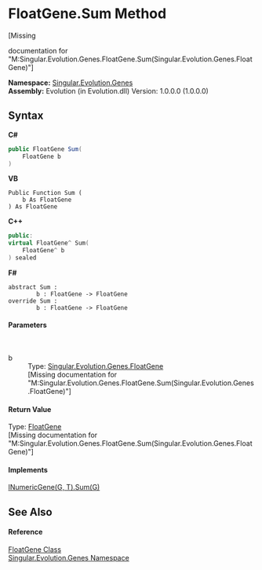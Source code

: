 # FloatGene.Sum Method 
 

\[Missing <summary> documentation for "M:Singular.Evolution.Genes.FloatGene.Sum(Singular.Evolution.Genes.FloatGene)"\]

**Namespace:**&nbsp;<a href="c9a39aef-d3b0-be3b-cda0-1d7eb5bdd4e1">Singular.Evolution.Genes</a><br />**Assembly:**&nbsp;Evolution (in Evolution.dll) Version: 1.0.0.0 (1.0.0.0)

## Syntax

**C#**<br />
``` C#
public FloatGene Sum(
	FloatGene b
)
```

**VB**<br />
``` VB
Public Function Sum ( 
	b As FloatGene
) As FloatGene
```

**C++**<br />
``` C++
public:
virtual FloatGene^ Sum(
	FloatGene^ b
) sealed
```

**F#**<br />
``` F#
abstract Sum : 
        b : FloatGene -> FloatGene 
override Sum : 
        b : FloatGene -> FloatGene 
```


#### Parameters
&nbsp;<dl><dt>b</dt><dd>Type: <a href="0669b42b-c8df-2480-a278-6e83e27b51b7">Singular.Evolution.Genes.FloatGene</a><br />\[Missing <param name="b"/> documentation for "M:Singular.Evolution.Genes.FloatGene.Sum(Singular.Evolution.Genes.FloatGene)"\]</dd></dl>

#### Return Value
Type: <a href="0669b42b-c8df-2480-a278-6e83e27b51b7">FloatGene</a><br />\[Missing <returns> documentation for "M:Singular.Evolution.Genes.FloatGene.Sum(Singular.Evolution.Genes.FloatGene)"\]

#### Implements
<a href="b02344ba-1d67-d02c-1128-163d126c2cca">INumericGene(G, T).Sum(G)</a><br />

## See Also


#### Reference
<a href="0669b42b-c8df-2480-a278-6e83e27b51b7">FloatGene Class</a><br /><a href="c9a39aef-d3b0-be3b-cda0-1d7eb5bdd4e1">Singular.Evolution.Genes Namespace</a><br />